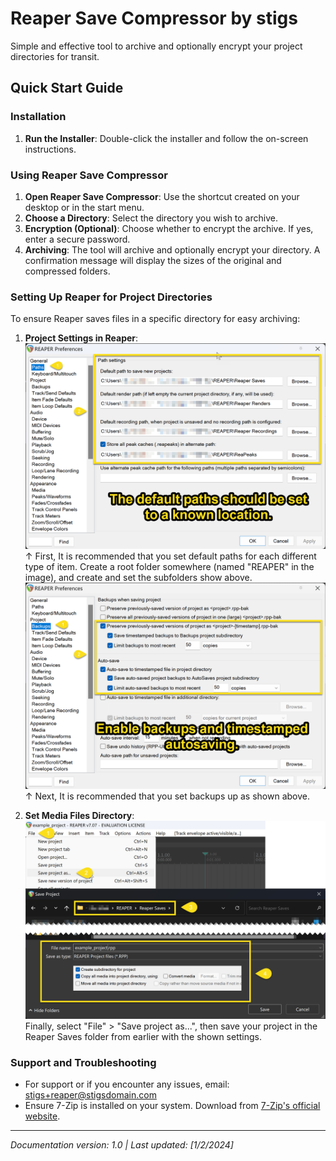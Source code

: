 # Reaper Save Compressor by stigs

Simple and effective tool to archive and optionally encrypt your project directories for transit.

## Quick Start Guide

### Installation

1. **Run the Installer**: Double-click the installer and follow the on-screen instructions.

### Using Reaper Save Compressor

1. **Open Reaper Save Compressor**: Use the shortcut created on your desktop or in the start menu.
2. **Choose a Directory**: Select the directory you wish to archive.
3. **Encryption (Optional)**: Choose whether to encrypt the archive. If yes, enter a secure password.
4. **Archiving**: The tool will archive and optionally encrypt your directory. A confirmation message will display the sizes of the original and compressed folders.

### Setting Up Reaper for Project Directories

To ensure Reaper saves files in a specific directory for easy archiving:

1. **Project Settings in Reaper**: 
![Default Paths](t1.png)
&#8593; First, It is recommended that you set default paths for each different type of item. Create a root folder somewhere (named "REAPER" in the image), and create and set the subfolders show above.
![Backups](t2.png)
&#8593; Next, It is recommended that you set backups up as shown above.
 
2. **Set Media Files Directory**:
![Save As](t3.png)
Finally, select "File" > "Save project as...", then save your project in the Reaper Saves folder from earlier with the shown settings.

### Support and Troubleshooting

- For support or if you encounter any issues, email: stigs+reaper@stigsdomain.com
- Ensure 7-Zip is installed on your system. Download from [7-Zip's official website](https://www.7-zip.org/).

---

*Documentation version: 1.0 | Last updated: [1/2/2024]*

